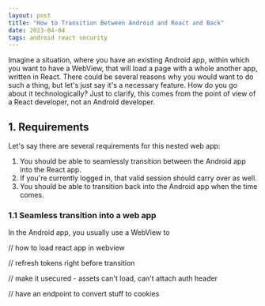 ```yaml
---
layout: post
title: "How to Transition Between Android and React and Back"
date: 2023-04-04
tags: android react security
---
```


Imagine a situation, where you have an existing Android app, within which you want to have a WebView, that will load a page with a whole another app, written in React. There could be several reasons why you would want to do such a thing, but let's just say it's a necessary feature. How do you go about it technologically? Just to clarify, this comes from the point of view of a React developer, not an Android developer.

## 1. Requirements

Let's say there are several requirements for this nested web app:
1. You should be able to seamlessly transition between the Android app into the React app.
1. If you're currently logged in, that valid session should carry over as well.
1. You should be able to transition back into the Android app when the time comes.

### 1.1 Seamless transition into a web app

In the Android app, you usually use a WebView to 

// how to load react app in webview

// refresh tokens right before transition

// make it usecured - assets can't load, can't attach auth header

// have an endpoint to convert stuff to cookies
